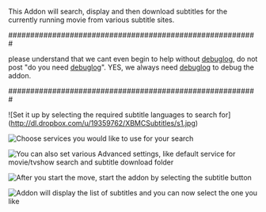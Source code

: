 This Addon will search, display and then download subtitles for the currently running movie from various subtitle sites.

#########################################################

please understand that we cant even begin to help without [debuglog][1], do not post "do you need [debuglog][1]". YES, we always need [debuglog][1] to debug the addon.

#########################################################

![Set it up by selecting the required subtitle languages to search for] (http://dl.dropbox.com/u/19359762/XBMCSubtitles/s1.jpg)

![Choose services you would like to use for your search](http://dl.dropbox.com/u/19359762/XBMCSubtitles/s2.jpg)

![You can also set various Advanced settings, like default service for movie/tvshow search and subtitle download folder](http://dl.dropbox.com/u/19359762/XBMCSubtitles/s3.jpg)

![After you start the move, start the addon by selecting the subtitle button](http://dl.dropbox.com/u/19359762/XBMCSubtitles/r1.jpg)

![Addon will display the list of subtitles and you can now select the one you like](http://dl.dropbox.com/u/19359762/XBMCSubtitles/r2.jpg)



  [1]: http://wiki.xbmc.org/index.php?title=Log_file

